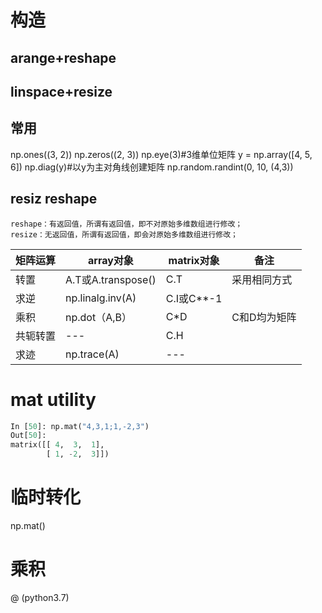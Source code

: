 # 构造
## arange+reshape

## linspace+resize

## 常用
np.ones((3, 2))
np.zeros((2, 3))
np.eye(3)#3维单位矩阵
y = np.array([4, 5, 6])
np.diag(y)#以y为主对角线创建矩阵
np.random.randint(0, 10, (4,3))

## resiz reshape
    reshape：有返回值，所谓有返回值，即不对原始多维数组进行修改；
    resize：无返回值，所谓有返回值，即会对原始多维数组进行修改；


矩阵运算  |  array对象| matrix对象 |   备注
---|---|---|---|
转置 | A.T或A.transpose() |  C.T | 采用相同方式
求逆 | np.linalg.inv(A)   | C.I或C**-1 |
乘积 | np.dot（A,B）| C*D  | C和D均为矩阵|
共轭转置|--- | C.H
求迹 |  np.trace(A) | --- |


# mat utility
```py
In [50]: np.mat("4,3,1;1,-2,3")
Out[50]:
matrix([[ 4,  3,  1],
        [ 1, -2,  3]])
```


# 临时转化
np.mat()   


# 乘积
@
(python3.7)